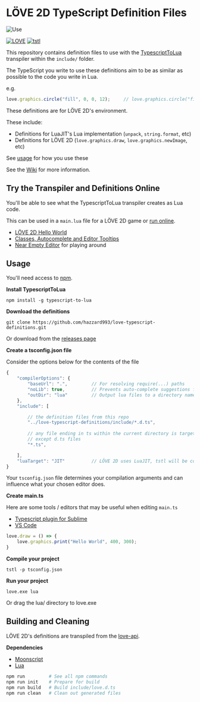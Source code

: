 # LÖVE 2D TypeScript Definition Files

![Use](https://i.imgur.com/NPfeARe.png)

[![LOVE](https://img.shields.io/badge/L%C3%96VE-11.1-EA316E.svg)](http://love2d.org/)
[![tstl](https://img.shields.io/badge/TypescriptToLua-0.13.1-blue.svg)](https://github.com/Perryvw/TypescriptToLua)

This repository contains definition files to use with the [TypescriptToLua](https://github.com/Perryvw/TypescriptToLua) transpiler within the `include/` folder.

The TypeScript you write to use these definitions aim to be as similar as possible to the code you write in Lua.

e.g.

```ts
love.graphics.circle("fill", 0, 0, 12);     // love.graphics.circle("fill", 0, 0, 12)
```

These definitions are for LÖVE 2D's environment.

These include:
- Definitions for LuaJIT's Lua implementation (`unpack`, `string.format`, etc)
- Definitions for LÖVE 2D (`love.graphics.draw`, `love.graphics.newImage`, etc)

See [usage](#Usage) for how you use these

See the [Wiki](https://github.com/hazzard993/love-typescript-definitions/wiki) for more information.

## Try the Transpiler and Definitions Online
You'll be able to see what the TypescriptToLua transpiler creates as Lua code.

This can be used in a `main.lua` file for a LÖVE 2D game or [run online](https://schellingb.github.io/LoveWebBuilder/run-code).
- [LÖVE 2D Hello World](https://bit.ly/2qB3Ljj)
- [Classes, Autocomplete and Editor Tooltips](https://bit.ly/2zEDdli)
- [Near Empty Editor](https://bit.ly/2zCUknC) for playing around

## Usage
You'll need access to [npm](https://www.npmjs.com/get-npm).

**Install TypescriptToLua**

`npm install -g typescript-to-lua`

**Download the definitions**

`git clone https://github.com/hazzard993/love-typescript-definitions.git`

Or download from the [releases page](https://github.com/hazzard993/love-typescript-definitions/releases)

**Create a tsconfig.json file**

Consider the options below for the contents of the file
```js
{
    "compilerOptions": {
        "baseUrl": ".",         // For resolving require(...) paths
        "noLib": true,          // Prevents auto-complete suggestions from non-lua libraries
        "outDir": "lua"         // Output lua files to a directory named lua
    },
    "include": [

        // the definition files from this repo
        "../love-typescript-definitions/include/*.d.ts",
        
        // any file ending in ts within the current directory is targeted for transpilation
        // except d.ts files
        "*.ts",

    ],
    "luaTarget": "JIT"          // LÖVE 2D uses LuaJIT, tstl will be considerate of LuaJIT's environment
}
```

Your `tsconfig.json` file determines your compilation arguments and can influence what your chosen editor does.

**Create main.ts**

Here are some tools / editors that may be useful when editing `main.ts`
- [Typescript plugin for Sublime](https://packagecontrol.io/packages/TypeScript)
- [VS Code](https://code.visualstudio.com/)

```ts
love.draw = () => {
    love.graphics.print("Hello World", 400, 300);
}
```

**Compile your project**

`tstl -p tsconfig.json`

**Run your project**

`love.exe lua`

Or drag the lua/ directory to love.exe

## Building and Cleaning
LÖVE 2D's definitions are transpiled from the [love-api](https://github.com/love2d-community/love-api).

**Dependencies**
- [Moonscript](https://moonscript.org)
- [Lua](https://www.lua.org/download.html)

```bash
npm run         # See all npm commands
npm run init    # Prepare for build
npm run build   # Build include/love.d.ts
npm run clean   # Clean out generated files
```
